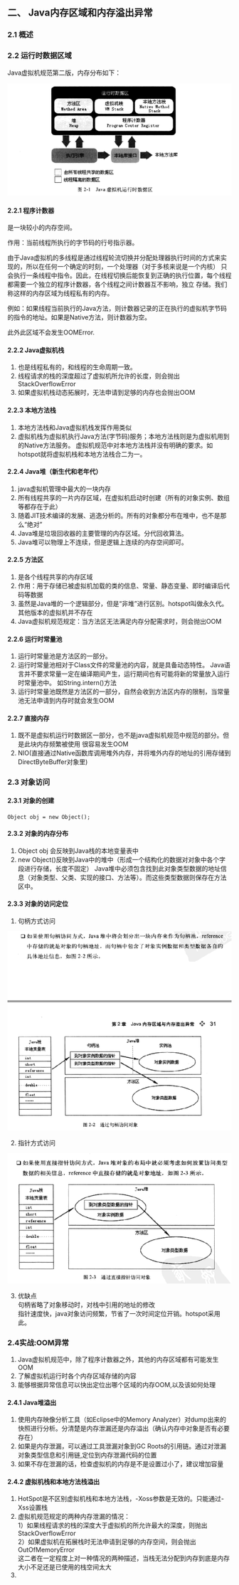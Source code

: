 ## 二、 Java内存区域和内存溢出异常
### 2.1 概述
### 2.2 运行时数据区域
Java虚拟机规范第二版，内存分布如下：

![](./asserts/001.png)

#### 2.2.1 程序计数器
是一块较小的内存空间。

作用：当前线程所执行的字节码的行号指示器。

由于Java虚拟机的多线程是通过线程轮流切换并分配处理器执行时间的方式来实现的，所以在任何一个确定的时刻，一个处理器（对于多核来说是一个内核）
只会执行一条线程中指令。因此，在线程切换后能恢复到正确的执行位置，每个线程都需要一个独立的程序计数器，各个线程之间计数器互不影响，独立
存储。我们称这样的内存区域为线程私有的内存。

例如：如果线程当前执行的Java方法，则计数器记录的正在执行的虚拟机字节码的指令的地址。如果是Native方法，则计数器为空。

此外此区域不会发生OOMError.

#### 2.2.2 Java虚拟机栈
1. 也是线程私有的，和线程的生命周期一致。
2. 线程请求的栈的深度超过了虚拟机所允许的长度，则会抛出StackOverflowError
3. 如果虚拟机栈动态拓展时，无法申请到足够的内存也会抛出OOM
#### 2.2.3 本地方法栈
1. 本地方法栈和Java虚拟机栈发挥作用类似
2. 虚拟机栈为虚拟机执行Java方法(字节码)服务；本地方法栈则是为虚拟机用到的Native方法服务。
   虚拟机规范中对本地方法栈并没有明确的要求。如hotspot就将虚拟机栈和本地方法栈合二为一。
#### 2.2.4 Java堆（新生代和老年代）
1. java虚拟机管理中最大的一块内存
2. 所有线程共享的一片内存区域，在虚拟机启动时创建（所有的对象实例、数组等都存在于此）
3. 随着JIT技术编译的发展、逃逸分析的。所有的对象都分布在堆中，也不是那么“绝对”
4. Java堆是垃圾回收器的主要管理的内存区域。分代回收算法。
5. Java堆可以物理上不连续，但是逻辑上连续的内存空间即可。
#### 2.2.5 方法区
1. 是各个线程共享的内存区域
2. 作用：用于存储已被虚拟机加载的类的信息、常量、静态变量、即时编译后代码等数据
3. 虽然是Java堆的一个逻辑部分，但是“非堆”进行区别。hotspot叫做永久代。其他版本的虚拟机并不存在
4. Java虚拟机规范规定：当方法区无法满足内存分配需求时，则会抛出OOM
#### 2.2.6 运行时常量池
1. 运行时常量池是方法区的一部分。
2. 运行时常量池相对于Class文件的常量池的内容，就是具备动态特性。
   Java语言并不要求常量一定在编译期间产生，运行期间也有可能将新的常量放入运行时常量池中。
   如String.intern()方法
3. 运行时常量池既然是方法区的一部分，自然会收到方法区内存的限制，当常量池无法申请到内存时就会发生OOM
#### 2.2.7 直接内存
1. 既不是虚拟机运行时数据区一部分，也不是java虚拟机规范中规范的部分。但是此块内存频繁被使用
   很容易发生OOM
2. NIO(直接通过Native函数库调用堆外内存，并将堆外内存的地址的引用存储到DirectByteBuffer对象里)
### 2.3 对象访问
#### 2.3.1 对象的创建
```
Object obj = new Object();
```
#### 2.3.2 对象的内存分布
1. Object obj 会反映到Java栈的本地变量表中
2. new Object()反映到Java中的堆中（形成一个结构化的数据对对象中各个字段进行存储，长度不固定）
   Java堆中必须包含找到此对象类型数据的地址信息（对象类型、父类、实现的接口、方法等）。而这些类型数据则保存在方法区中。
#### 2.3.3 对象的访问定位
1. 句柄方式访问

![](./asserts/002.png)

2. 指针方式访问

![](./asserts/003.png)

3. 优缺点  
   句柄省略了对象移动时，对栈中引用的地址的修改  
   指针速度快，java对象访问频繁，节省了一次时间定位开销。hotspot采用此。

### 2.4实战:OOM异常
1. Java虚拟机规范中，除了程序计数器之外，其他的内存区域都有可能发生OOM
2. 了解虚拟机运行时各个内存区域存储的内容
3. 能够根据异常信息可以快出定位出哪个区域的内存OOM,以及该如何处理
#### 2.4.1 Java堆溢出
1. 使用内存映像分析工具（如Eclipse中的Memory Analyzer）对dump出来的快照进行分析。分清楚是内存泄漏还是内存溢出（确认内存中对象是否有必要存在）
2. 如果是内存泄漏，可以通过工具泄漏对象到GC Roots的引用链。通过对泄漏对象类型信息和引用链,定位到内存泄漏代码的位置
3. 如果不存在泄漏的话，检查虚拟机的内存是不是设置过小了，建议增加容量
#### 2.4.2 虚拟机栈和本地方法栈溢出
1. HotSpot是不区别虚拟机栈和本地方法栈，-Xoss参数是无效的。只能通过-Xss设置栈
2. 虚拟机规范规定的两种内存泄漏的情况：  
   1）如果线程请求的栈的深度大于虚拟机的所允许最大的深度，则抛出StackOverflowError  
   2）如果虚拟机在拓展栈时无法申请到足够的内存空间，则会抛出OutOfMemoryError  
   这二者在一定程度上对一种情况的两种描述，当栈无法分配到内存到底是内存大小不足还是已使用的栈空间太大
3. 


















































